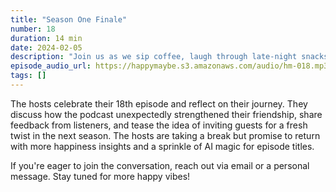 ```yaml
---
title: "Season One Finale"
number: 18
duration: 14 min
date: 2024-02-05
description: "Join us as we sip coffee, laugh through late-night snacks, and discuss how the podcast deepened our friendship, surprised us, and brought happiness."
episode_audio_url: https://happymaybe.s3.amazonaws.com/audio/hm-018.mp3
tags: []
---
```


<p>The hosts celebrate their 18th episode and reflect on their journey. They discuss how the podcast unexpectedly strengthened their friendship, share feedback from listeners, and tease the idea of inviting guests for a fresh twist in the next season. The hosts are taking a break but promise to return with more happiness insights and a sprinkle of AI magic for episode titles.</p><p>If you're eager to join the conversation, reach out via email or a personal message. Stay tuned for more happy vibes!</p>
